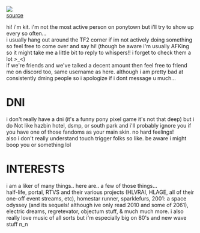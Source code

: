 <img src="https://file.garden/ZRYOn_KULjLI5-69/art/tumblr_n6238wd1bF1ry1axyo1_640.png"></img><br>
<a href="https://zarla-s.tumblr.com/post/86650680819/its-science-time-and-you-know-what-that-means">source</a>

hi! i'm kit. i'm not the most active person on ponytown but i'll try to show up every so often... <br>
i usually hang out around the TF2 corner if im not actively doing something so feel free  to come over and say hi! (though be aware i'm usually AFKing so it might take me a little bit to reply to whispers!! i forget to check them a lot >_<)<br>
if we're friends and we've talked a decent amount then feel free to friend me on discord too, same username as here. although i am pretty bad at consistently dming people so i apologize if i dont message u much...<br>

# **DNI**
i don't really have a dni (it's a funny pony pixel game it's not that deep) but i do Not like hazbin hotel, dsmp, or south park and i'll probably ignore you if you have one of those fandoms as your main skin. no hard feelings!<br>
also i don't really understand touch trigger folks so like. be aware i might boop you or something lol

# **INTERESTS**
i am a liker of many things.. here are.. a few of those things...<br>
half-life, portal, RTVS and their various projects (HLVRAI, HLAGE, all of their one-off event streams, etc), homestar runner, sparklefurs, 2001: a space odyssey (and its sequels! although ive only read 2010 and some of 2061), electric dreams, regretevator,  objectum stuff, & much much more. i also really love music of all sorts but i'm especially big on 80's and new wave stuff n_n
